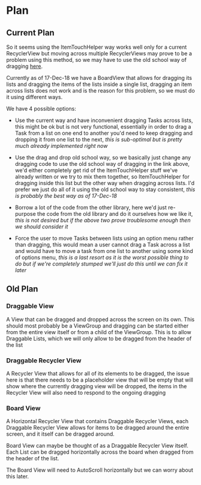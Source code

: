 # Plan

## Current Plan

So it seems using the ItemTouchHelper way works well only for a current RecyclerView but moving 
across multiple RecyclerViews may prove to be a problem using this method, so we may have to use 
the old school way of dragging [here](https://developer.android.com/guide/topics/ui/drag-drop).

Currently as of 17-Dec-18 we have a BoardView that allows for dragging its lists and dragging the 
items of the lists inside a single list, dragging an item across lists does not work and is the 
reason for this problem, so we must do it using different ways.

We have 4 possible options:

* Use the current way and have inconvenient dragging Tasks across lists, this might be ok but is 
not very functional, essentially in order to drag a Task from a list on one end to another you'd 
need to keep dragging and dropping it from one list to the next, *this is sub-optimal but is 
pretty much already implemented right now*

* Use the drag and drop old school way, so we basically just change any dragging code to use the 
old school way of dragging in the link above, we'd either completely get rid of the 
ItemTouchHelper stuff we've already written or we try to mix them together, so ItemTouchHelper 
for dragging inside this list but the other way when dragging across lists. I'd prefer we just do
 all of it using the old school way to stay consistent, *this is probably the best way as of 
17-Dec-18*

* Borrow a lot of the code from the other library, here we'd just re-purpose the code from the 
old library and do it ourselves how we like it, *this is not desired but if the above two prove 
troublesome enough then we should consider it*

* Force the user to move Tasks between lists using an option menu rather than dragging, this 
would mean a user cannot drag a Task across a list and would have to move a task from one list to
 another using some kind of options menu, *this is a last resort as it is the worst possible thing
 to do but if we're completely stumped we'll just do this until we can fix it later*



## Old Plan

### Draggable View

A View that can be dragged and dropped across the screen on its own. This should most probably be
 a ViewGroup and dragging can be started either from the entire view itself or from a child of 
the ViewGroup. This is to allow Draggable Lists, which we will only allow to be dragged from the 
header of the list

### Draggable Recycler View

A Recycler View that allows for all of its elements to be dragged, the issue here is that there 
needs to be a placeholder view that will be empty that will show where the currently dragging 
view will be dropped, the items in the Recycler View will also need to respond to the ongoing 
dragging

### Board View

A Horizontal Recycler View that contains Draggable Recycler Views, each Draggable Recycler View 
allows for items to be dragged around the entire screen, and it itself can be dragged around.

Board View can maybe be thought of as a Draggable Recycler View itself. Each List can be dragged 
horizontally across the board when dragged from the header of the list.

The Board View will need to AutoScroll horizontally but we can worry about this later.